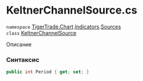 
# KeltnerChannelSource.cs
`namespace` [TigerTrade.Chart](../../../TigerTrade.Chart.md).[Indicators](../../../TigerTrade.Chart/Indicators.md).[Sources](../../../TigerTrade.Chart/Indicators/Sources.md)  
    `class` [KeltnerChannelSource](../../KeltnerChannelSource.cs.md)

Описание

### Синтаксис
```csharp
public int Period { get; set; }
```
